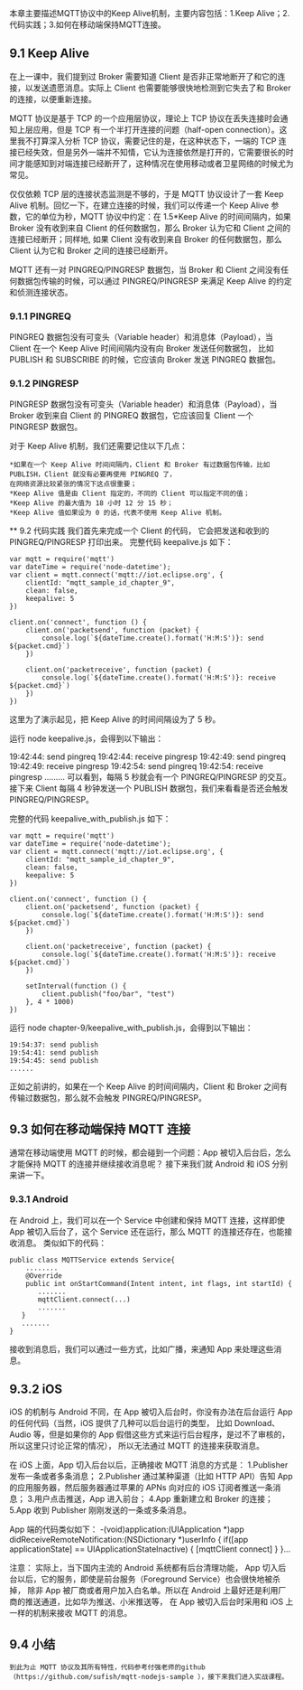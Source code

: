 本章主要描述MQTT协议中的Keep Alive机制，主要内容包括：1.Keep Alive；2.代码实践；3.如何在移动端保持MQTT连接。

## 9.1 Keep Alive

在上一课中，我们提到过 Broker 需要知道 Client 是否非正常地断开了和它的连接，以发送遗愿消息。实际上 Client 也需要能够很快地检测到它失去了和 Broker 的连接，以便重新连接。

MQTT 协议是基于 TCP 的一个应用层协议，理论上 TCP 协议在丢失连接时会通知上层应用，但是 TCP 有一个半打开连接的问题（half-open connection）。这里我不打算深入分析 TCP 协议，需要记住的是，在这种状态下，一端的 TCP 连接已经失效，但是另外一端并不知情，它认为连接依然是打开的，它需要很长的时间才能感知到对端连接已经断开了，这种情况在使用移动或者卫星网络的时候尤为常见。

仅仅依赖 TCP 层的连接状态监测是不够的，于是 MQTT 协议设计了一套 Keep Alive 机制。回忆一下，在建立连接的时候，我们可以传递一个 Keep Alive 参数，它的单位为秒，MQTT 协议中约定：在 1.5*Keep Alive 的时间间隔内，如果 Broker 没有收到来自 Client 的任何数据包，那么 Broker 认为它和 Client 之间的连接已经断开；同样地, 如果 Client 没有收到来自 Broker 的任何数据包，那么 Client 认为它和 Broker 之间的连接已经断开。

MQTT 还有一对 PINGREQ/PINGRESP 数据包，当 Broker 和 Client 之间没有任何数据包传输的时候，可以通过 PINGREQ/PINGRESP 来满足 Keep Alive 的约定和侦测连接状态。

### 9.1.1 PINGREQ
PINGREQ 数据包没有可变头（Variable header）和消息体（Payload），当 Client 在一个 Keep Alive 时间间隔内没有向 Broker 发送任何数据包，
比如 PUBLISH 和 SUBSCRIBE 的时候，它应该向 Broker 发送 PINGREQ 数据包。

### 9.1.2 PINGRESP
PINGRESP 数据包没有可变头（Variable header）和消息体（Payload），当 Broker 收到来自 Client 的 PINGREQ 数据包，它应该回复 Client 一个 PINGRESP 数据包。

对于 Keep Alive 机制，我们还需要记住以下几点：

    *如果在一个 Keep Alive 时间间隔内，Client 和 Broker 有过数据包传输，比如 PUBLISH，Client 就没有必要再使用 PINGREQ 了，
    在网络资源比较紧张的情况下这点很重要；
    *Keep Alive 值是由 Client 指定的，不同的 Client 可以指定不同的值；
    *Keep Alive 的最大值为 18 小时 12 分 15 秒；
    *Keep Alive 值如果设为 0 的话，代表不使用 Keep Alive 机制。
    
** 9.2 代码实践
我们首先来完成一个 Client 的代码， 它会把发送和收到的 PINGREQ/PINGRESP 打印出来。
完整代码 keepalive.js 如下：
  
    var mqtt = require('mqtt')
    var dateTime = require('node-datetime');
    var client = mqtt.connect('mqtt://iot.eclipse.org', {
        clientId: "mqtt_sample_id_chapter_9",
        clean: false,
        keepalive: 5
    })

    client.on('connect', function () {
        client.on('packetsend', function (packet) {
            console.log(`${dateTime.create().format('H:M:S')}: send ${packet.cmd}`)
        })

        client.on('packetreceive', function (packet) {
            console.log(`${dateTime.create().format('H:M:S')}: receive ${packet.cmd}`)
        })
    })
    
这里为了演示起见，把 Keep Alive 的时间间隔设为了 5 秒。

运行 node keepalive.js，会得到以下输出：

  19:42:44: send pingreq
  19:42:44: receive pingresp
  19:42:49: send pingreq
  19:42:49: receive pingresp
  19:42:54: send pingreq
  19:42:54: receive pingresp
  .........
可以看到，每隔 5 秒就会有一个 PINGREQ/PINGRESP 的交互。
接下来 Client 每隔 4 秒钟发送一个 PUBLISH 数据包，我们来看看是否还会触发 PINGREQ/PINGRESP。

完整的代码 keepalive_with_publish.js 如下：

    var mqtt = require('mqtt')
    var dateTime = require('node-datetime');
    var client = mqtt.connect('mqtt://iot.eclipse.org', {
        clientId: "mqtt_sample_id_chapter_9",
        clean: false,
        keepalive: 5
    })

    client.on('connect', function () {
        client.on('packetsend', function (packet) {
            console.log(`${dateTime.create().format('H:M:S')}: send ${packet.cmd}`)
        })

        client.on('packetreceive', function (packet) {
            console.log(`${dateTime.create().format('H:M:S')}: receive ${packet.cmd}`)
        })

        setInterval(function () {
            client.publish("foo/bar", "test")
        }, 4 * 1000)
    })
    
运行 node chapter-9/keepalive_with_publish.js，会得到以下输出：

    19:54:37: send publish
    19:54:41: send publish
    19:54:45: send publish
    ......
  
正如之前讲的，如果在一个 Keep Alive 的时间间隔内，Client 和 Broker 之间有传输过数据包，那么就不会触发 PINGREQ/PINGRESP。
## 9.3 如何在移动端保持 MQTT 连接
通常在移动端使用 MQTT 的时候，都会碰到一个问题：App 被切入后台后，怎么才能保持 MQTT 的连接并继续接收消息呢？
接下来我们就 Android 和 iOS 分别来讲一下。

### 9.3.1 Android
在 Android 上，我们可以在一个 Service 中创建和保持 MQTT 连接，这样即使 App 被切入后台了，这个 Service 还在运行，那么 MQTT 的连接还存在，也能接收消息。
类似如下的代码：

    public class MQTTService extends Service{ 
        ........
        @Override
        public int onStartCommand(Intent intent, int flags, int startId) {
           .......
           mqttClient.connect(...)
           .......
       }
       .......
    }
 接收到消息后，我们可以通过一些方式，比如广播，来通知 App 来处理这些消息。
 
## 9.3.2 iOS
iOS 的机制与 Android 不同，在 App 被切入后台时，你没有办法在后台运行 App 的任何代码（当然，iOS 提供了几种可以后台运行的类型，
比如 Download、Audio 等，但是如果你的 App 假借这些方式来运行后台程序，是过不了审核的，所以这里只讨论正常的情况），
所以无法通过 MQTT 的连接来获取消息。

在 iOS 上面，App 切入后台以后，正确接收 MQTT 消息的方式是：
    1.Publisher 发布一条或者多条消息；
    2.Publisher 通过某种渠道（比如 HTTP API）告知 App 的应用服务器，然后服务器通过苹果的 APNs 向对应的 iOS 订阅者推送一条消息；
    3.用户点击推送，App 进入前台；
    4.App 重新建立和 Broker 的连接；
    5.App 收到 Publisher 刚刚发送的一条或多条消息。
   
App 端的代码类似如下：
       -(void)application:(UIApplication *)app didReceiveRemoteNotification:(NSDictionary *)userInfo {
        if([app applicationState] == UIApplicationStateInactive) {
            [mqttClient connect]
         }
        }...
        
注意： 实际上，当下国内主流的 Android 系统都有后台清理功能， App 切入后台以后，它的服务，即使是前台服务（Foreground Service）也会很快地被杀掉，
除非 App 被厂商或者用户加入白名单。所以在 Android 上最好还是利用厂商的推送通道，比如华为推送、小米推送等，
在 App 被切入后台时采用和 iOS 上一样的机制来接收 MQTT 的消息。
     
## 9.4 小结
    到此为止 MQTT 协议及其所有特性，代码参考付强老师的github （https://github.com/sufish/mqtt-nodejs-sample ），接下来我们进入实战课程。
